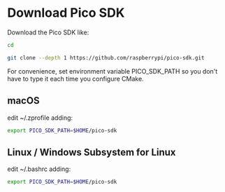 # Download Pico SDK

Download the Pico SDK like:

```sh
cd

git clone --depth 1 https://github.com/raspberrypi/pico-sdk.git
```

For convenience, set environment variable PICO_SDK_PATH so you don't have to type it each time you configure CMake.

## macOS

edit ~/.zprofile adding:

```sh
export PICO_SDK_PATH=$HOME/pico-sdk
```

## Linux / Windows Subsystem for Linux

edit ~/.bashrc adding:

```sh
export PICO_SDK_PATH=$HOME/pico-sdk
```
